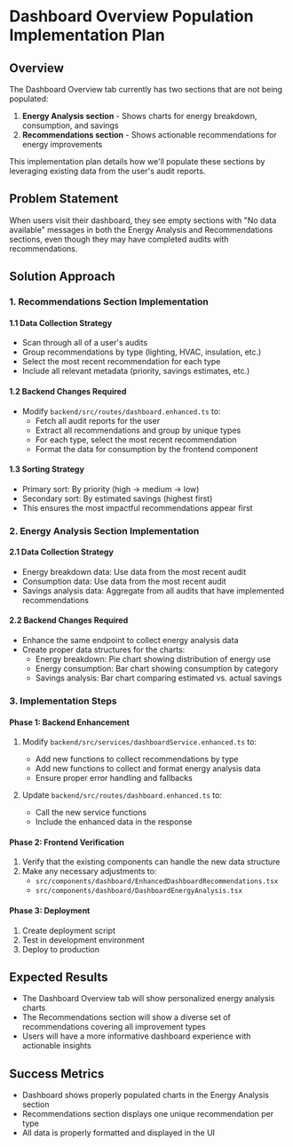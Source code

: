 # Dashboard Overview Population Implementation Plan

## Overview
The Dashboard Overview tab currently has two sections that are not being populated:
1. **Energy Analysis section** - Shows charts for energy breakdown, consumption, and savings
2. **Recommendations section** - Shows actionable recommendations for energy improvements

This implementation plan details how we'll populate these sections by leveraging existing data from the user's audit reports.

## Problem Statement
When users visit their dashboard, they see empty sections with "No data available" messages in both the Energy Analysis and Recommendations sections, even though they may have completed audits with recommendations.

## Solution Approach

### 1. Recommendations Section Implementation

#### 1.1 Data Collection Strategy
- Scan through all of a user's audits
- Group recommendations by type (lighting, HVAC, insulation, etc.)
- Select the most recent recommendation for each type
- Include all relevant metadata (priority, savings estimates, etc.)

#### 1.2 Backend Changes Required
- Modify `backend/src/routes/dashboard.enhanced.ts` to:
  - Fetch all audit reports for the user
  - Extract all recommendations and group by unique types
  - For each type, select the most recent recommendation
  - Format the data for consumption by the frontend component

#### 1.3 Sorting Strategy
- Primary sort: By priority (high → medium → low)
- Secondary sort: By estimated savings (highest first)
- This ensures the most impactful recommendations appear first

### 2. Energy Analysis Section Implementation

#### 2.1 Data Collection Strategy
- Energy breakdown data: Use data from the most recent audit
- Consumption data: Use data from the most recent audit
- Savings analysis data: Aggregate from all audits that have implemented recommendations

#### 2.2 Backend Changes Required
- Enhance the same endpoint to collect energy analysis data
- Create proper data structures for the charts:
  - Energy breakdown: Pie chart showing distribution of energy use
  - Energy consumption: Bar chart showing consumption by category
  - Savings analysis: Bar chart comparing estimated vs. actual savings

### 3. Implementation Steps

#### Phase 1: Backend Enhancement
1. Modify `backend/src/services/dashboardService.enhanced.ts` to:
   - Add new functions to collect recommendations by type
   - Add new functions to collect and format energy analysis data
   - Ensure proper error handling and fallbacks

2. Update `backend/src/routes/dashboard.enhanced.ts` to:
   - Call the new service functions
   - Include the enhanced data in the response

#### Phase 2: Frontend Verification
1. Verify that the existing components can handle the new data structure
2. Make any necessary adjustments to:
   - `src/components/dashboard/EnhancedDashboardRecommendations.tsx`
   - `src/components/dashboard/DashboardEnergyAnalysis.tsx`

#### Phase 3: Deployment
1. Create deployment script
2. Test in development environment
3. Deploy to production

## Expected Results
- The Dashboard Overview tab will show personalized energy analysis charts
- The Recommendations section will show a diverse set of recommendations covering all improvement types
- Users will have a more informative dashboard experience with actionable insights

## Success Metrics
- Dashboard shows properly populated charts in the Energy Analysis section
- Recommendations section displays one unique recommendation per type
- All data is properly formatted and displayed in the UI
